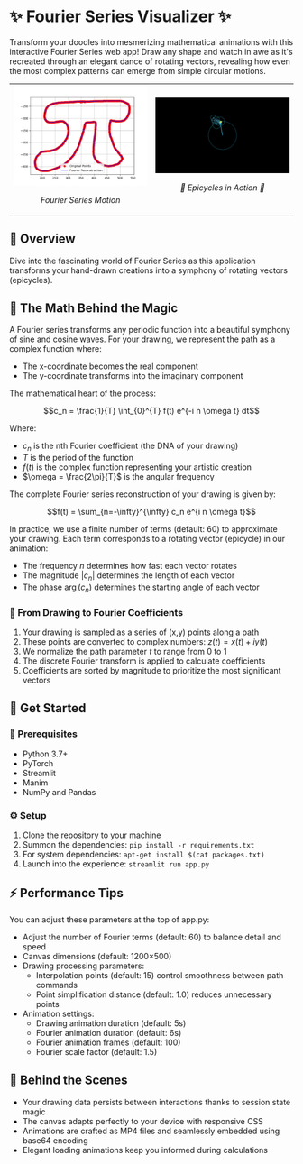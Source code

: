 # ✨ Fourier Series Visualizer ✨

Transform your doodles into mesmerizing mathematical animations with this interactive Fourier Series web app! Draw any shape and watch in awe as it's recreated through an elegant dance of rotating vectors, revealing how even the most complex patterns can emerge from simple circular motions.

<div align="center">
  <table>
    <tr>
      <td width="50%">
        <img src="https://raw.githubusercontent.com/sarthakj314/fourier-visualizer/main/examples/fourier_series.png" alt="Fourier Series Visualization" width="100%">
        <p align="center"><em>Fourier Series Motion</em></p>
      </td>
      <td width="50%">
        <img src="https://raw.githubusercontent.com/sarthakj314/fourier-visualizer/main/examples/fourier_vectors.gif" alt="Fourier Vectors Animation" width="100%">
        <p align="center"><em>🔄 Epicycles in Action 🔄</em></p>
      </td>
    </tr>
  </table>
</div>

## 🚀 Overview

Dive into the fascinating world of Fourier Series as this application transforms your hand-drawn creations into a symphony of rotating vectors (epicycles).

## 🧠 The Math Behind the Magic

A Fourier series transforms any periodic function into a beautiful symphony of sine and cosine waves. For your drawing, we represent the path as a complex function where:

- The x-coordinate becomes the real component
- The y-coordinate transforms into the imaginary component

The mathematical heart of the process:

$$c_n = \frac{1}{T} \int_{0}^{T} f(t) e^{-i n \omega t} dt$$

Where:
- $c_n$ is the nth Fourier coefficient (the DNA of your drawing)
- $T$ is the period of the function
- $f(t)$ is the complex function representing your artistic creation
- $\omega = \frac{2\pi}{T}$ is the angular frequency

The complete Fourier series reconstruction of your drawing is given by:

$$f(t) = \sum_{n=-\infty}^{\infty} c_n e^{i n \omega t}$$

In practice, we use a finite number of terms (default: 60) to approximate your drawing. Each term corresponds to a rotating vector (epicycle) in our animation:

- The frequency $n$ determines how fast each vector rotates
- The magnitude $|c_n|$ determines the length of each vector
- The phase $\arg(c_n)$ determines the starting angle of each vector

### 🔄 From Drawing to Fourier Coefficients

1. Your drawing is sampled as a series of (x,y) points along a path
2. These points are converted to complex numbers: $z(t) = x(t) + i y(t)$
3. We normalize the path parameter $t$ to range from 0 to 1
4. The discrete Fourier transform is applied to calculate coefficients
5. Coefficients are sorted by magnitude to prioritize the most significant vectors

## 🚀 Get Started

### 🧰 Prerequisites
- Python 3.7+
- PyTorch
- Streamlit
- Manim
- NumPy and Pandas

### ⚙️ Setup
1. Clone the repository to your machine
2. Summon the dependencies: `pip install -r requirements.txt`
3. For system dependencies: `apt-get install $(cat packages.txt)`
4. Launch into the experience: `streamlit run app.py`

## ⚡ Performance Tips
You can adjust these parameters at the top of app.py:
- Adjust the number of Fourier terms (default: 60) to balance detail and speed
- Canvas dimensions (default: 1200×500)
- Drawing processing parameters:
  - Interpolation points (default: 15) control smoothness between path commands
  - Point simplification distance (default: 1.0) reduces unnecessary points
- Animation settings:
  - Drawing animation duration (default: 5s)
  - Fourier animation duration (default: 6s)
  - Fourier animation frames (default: 100)
  - Fourier scale factor (default: 1.5)

## 🔧 Behind the Scenes
- Your drawing data persists between interactions thanks to session state magic
- The canvas adapts perfectly to your device with responsive CSS
- Animations are crafted as MP4 files and seamlessly embedded using base64 encoding
- Elegant loading animations keep you informed during calculations